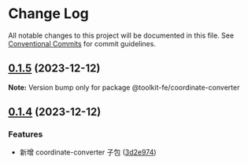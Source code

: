 # Change Log

All notable changes to this project will be documented in this file.
See [Conventional Commits](https://conventionalcommits.org) for commit guidelines.

## [0.1.5](https://github.com/lexmin0412/toolkit-fe/compare/v0.1.4...v0.1.5) (2023-12-12)

**Note:** Version bump only for package @toolkit-fe/coordinate-converter





## [0.1.4](https://github.com/lexmin0412/toolkit-fe/compare/v0.1.3...v0.1.4) (2023-12-12)


### Features

* 新增 coordinate-converter 子包 ([3d2e974](https://github.com/lexmin0412/toolkit-fe/commit/3d2e974782715481ddd62462e430de7c557fd1e5))
